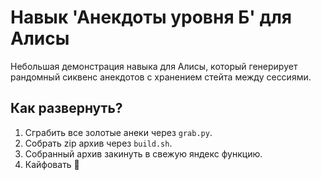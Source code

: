 # Навык 'Анекдоты уровня Б' для Алисы

Небольшая демонстрация навыка для Алисы, который генерирует рандомный сиквенс анекдотов с хранением стейта между сессиями.

## Как развернуть?

1. Сграбить все золотые анеки через `grab.py`.
2. Собрать zip архив через `build.sh`.
3. Собранный архив закинуть в свежую яндекс функцию.
4. Кайфовать 🤙
